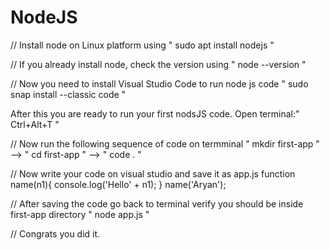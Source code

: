 # NodeJS
// Install node on Linux platform using
" sudo apt install nodejs "

// If you already install node, check the version using
" node --version "

// Now you need to install Visual Studio Code to run node js code
" sudo snap install --classic code "

After this you are ready to run your first nodsJS code.
Open terminal:" Ctrl+Alt+T "

// Now run the following sequence of code on termminal
" mkdir first-app " -->
" cd first-app " -->
" code . "

// Now write your code on visual studio and save it as app.js
function name(n1){
console.log('Hello' + n1);
}
name('Aryan');

// After saving the code go back to terminal verify you should be inside first-app directory
" node app.js "

// Congrats you did it.
